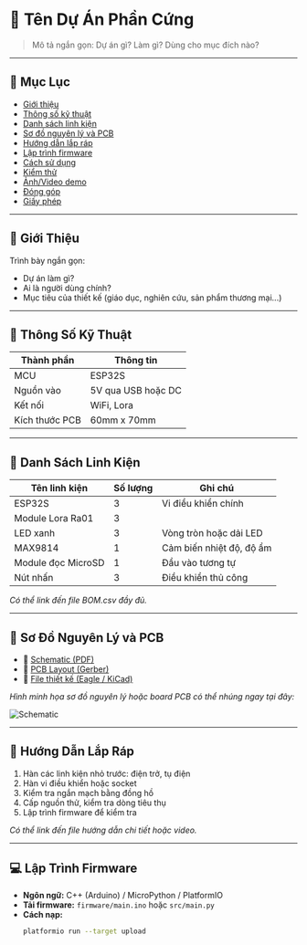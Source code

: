 # 🔌 Tên Dự Án Phần Cứng

> Mô tả ngắn gọn: Dự án gì? Làm gì? Dùng cho mục đích nào?

---

## 📑 Mục Lục

- [Giới thiệu](#giới-thiệu)
- [Thông số kỹ thuật](#thông-số-kỹ-thuật)
- [Danh sách linh kiện](#danh-sách-linh-kiện)
- [Sơ đồ nguyên lý và PCB](#sơ-đồ-nguyên-lý-và-pcb)
- [Hướng dẫn lắp ráp](#hướng-dẫn-lắp-ráp)
- [Lập trình firmware](#lập-trình-firmware)
- [Cách sử dụng](#cách-sử-dụng)
- [Kiểm thử](#kiểm-thử)
- [Ảnh/Video demo](#ảnhvideo-demo)
- [Đóng góp](#đóng-góp)
- [Giấy phép](#giấy-phép)

---

## 👋 Giới Thiệu

Trình bày ngắn gọn:
- Dự án làm gì?
- Ai là người dùng chính?
- Mục tiêu của thiết kế (giáo dục, nghiên cứu, sản phẩm thương mại...)

---

## 📐 Thông Số Kỹ Thuật

| Thành phần     | Thông tin            |
|----------------|----------------------|
| MCU            | ESP32S      |
| Nguồn vào      | 5V qua USB hoặc DC   |
| Kết nối        | WiFi, Lora      |
| Kích thước PCB | 60mm x 70mm          |

---

## 🧰 Danh Sách Linh Kiện

| Tên linh kiện            | Số lượng | Ghi chú                     |
|--------------------------|----------|-----------------------------|
| ESP32S                   | 3        | Vi điều khiển chính         |
| Module Lora Ra01         | 3        |                             |
| LED xanh                 | 3        | Vòng tròn hoặc dải LED      |
| MAX9814                  | 1        | Cảm biến nhiệt độ, độ ẩm    |
| Module đọc MicroSD       | 1        | Đầu vào tương tự            |
| Nút nhấn                 | 3        | Điều khiển thủ công         |

*Có thể link đến file BOM.csv đầy đủ.*

---

## 🔧 Sơ Đồ Nguyên Lý và PCB

- 📎 [Schematic (PDF)](Schematic_Lora.pdf)
- 📎 [PCB Layout (Gerber)](docs/gerber.zip)
- 📎 [File thiết kế (Eagle / KiCad)](docs/project.kicad_pcb)

_Hình minh họa sơ đồ nguyên lý hoặc board PCB có thể nhúng ngay tại đây:_

![Schematic](docs/images/schematic.png)

---

## 🔩 Hướng Dẫn Lắp Ráp

1. Hàn các linh kiện nhỏ trước: điện trở, tụ điện
2. Hàn vi điều khiển hoặc socket
3. Kiểm tra ngắn mạch bằng đồng hồ
4. Cấp nguồn thử, kiểm tra dòng tiêu thụ
5. Lập trình firmware để kiểm tra

*Có thể link đến file hướng dẫn chi tiết hoặc video.*

---

## 💻 Lập Trình Firmware

- **Ngôn ngữ:** C++ (Arduino) / MicroPython / PlatformIO
- **Tải firmware:** `firmware/main.ino` hoặc `src/main.py`
- **Cách nạp:**
  ```bash
  platformio run --target upload
